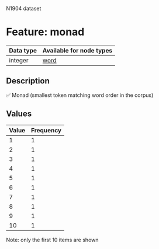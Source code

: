 <p>N1904 dataset</p>

<h1>Feature: monad</h1>

<table>
<thead>
<tr>
  <th>Data type</th>
  <th>Available for node types</th>
</tr>
</thead>
<tbody>
<tr>
  <td>integer</td>
  <td><A HREF="featurebynodetype.md#word">word</A></td>
</tr>
</tbody>
</table>

<h2>Description</h2>

<p>✅ Monad (smallest token matching word order in the corpus)</p>

<h2>Values</h2>

<table>
<thead>
<tr>
  <th>Value</th>
  <th>Frequency</th>
</tr>
</thead>
<tbody>
<tr>
  <td>1</td>
  <td>1</td>
</tr>
<tr>
  <td>2</td>
  <td>1</td>
</tr>
<tr>
  <td>3</td>
  <td>1</td>
</tr>
<tr>
  <td>4</td>
  <td>1</td>
</tr>
<tr>
  <td>5</td>
  <td>1</td>
</tr>
<tr>
  <td>6</td>
  <td>1</td>
</tr>
<tr>
  <td>7</td>
  <td>1</td>
</tr>
<tr>
  <td>8</td>
  <td>1</td>
</tr>
<tr>
  <td>9</td>
  <td>1</td>
</tr>
<tr>
  <td>10</td>
  <td>1</td>
</tr>
</tbody>
</table>

<p>Note: only the first 10 items are shown</p>
